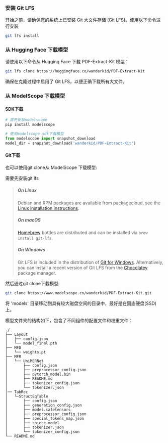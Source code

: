 ### 安装 Git LFS
开始之前，请确保您的系统上已安装 Git 大文件存储 (Git LFS)。使用以下命令进行安装

```bash
git lfs install
```

### 从 Hugging Face 下载模型
请使用以下命令从 Hugging Face 下载 PDF-Extract-Kit 模型：

```bash
git lfs clone https://huggingface.co/wanderkid/PDF-Extract-Kit
```

确保在克隆过程中启用了 Git LFS，以便正确下载所有大文件。


### 从 ModelScope 下载模型

#### SDK下载

```bash
# 首先安装modelscope
pip install modelscope
```

```python
# 使用modelscope sdk下载模型
from modelscope import snapshot_download
model_dir = snapshot_download('wanderkid/PDF-Extract-Kit')
```

#### Git下载
也可以使用git clone从 ModelScope 下载模型:

需要先安装git lfs

>##### On Linux
>
>Debian and RPM packages are available from packagecloud, see the [Linux installation instructions](INSTALLING.md).
>
>##### On macOS
>
>[Homebrew](https://brew.sh) bottles are distributed and can be installed via `brew install git-lfs`.
>
>##### On Windows
>
>Git LFS is included in the distribution of [Git for Windows](https://gitforwindows.org/).
>Alternatively, you can install a recent version of Git LFS from the [Chocolatey](https://chocolatey.org/) package manager.

然后通过git clone下载模型:
```bash
git clone https://www.modelscope.cn/wanderkid/PDF-Extract-Kit.git
```


将 'models' 目录移动到具有较大磁盘空间的目录中，最好是在固态硬盘(SSD)上。


模型文件夹的结构如下，包含了不同组件的配置文件和权重文件：
```
./
├── Layout
│   ├── config.json
│   └── model_final.pth
├── MFD
│   └── weights.pt
├── MFR
│   └── UniMERNet
│       ├── config.json
│       ├── preprocessor_config.json
│       ├── pytorch_model.bin
│       ├── README.md
│       ├── tokenizer_config.json
│       └── tokenizer.json
│── TabRec
│   └─StructEqTable
│       ├── config.json
│       ├── generation_config.json
│       ├── model.safetensors
│       ├── preprocessor_config.json
│       ├── special_tokens_map.json
│       ├── spiece.model
│       ├── tokenizer.json
│       └── tokenizer_config.json 
└── README.md
```
